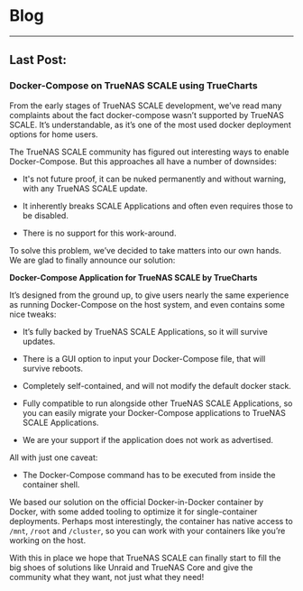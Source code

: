 # Blog

---
## Last Post:

### Docker-Compose on TrueNAS SCALE using TrueCharts

From the early stages of TrueNAS SCALE development, we’ve read many complaints about the fact docker-compose wasn’t supported by TrueNAS SCALE. It’s understandable, as it’s one of the most used docker deployment options for home users.

The TrueNAS SCALE community has figured out interesting ways to enable Docker-Compose. But this approaches all have a number of downsides:

-    It's not future proof, it can be nuked permanently and without warning, with any TrueNAS SCALE update.

-    It inherently breaks SCALE Applications and often even requires those to be disabled.

-    There is no support for this work-around.

To solve this problem, we’ve decided to take matters into our own hands. We are glad to finally announce our solution:

**Docker-Compose Application for TrueNAS SCALE by TrueCharts**

It’s designed from the ground up, to give users nearly the same experience as running Docker-Compose on the host system, and even contains some nice tweaks:

-    It’s fully backed by TrueNAS SCALE Applications, so it will survive updates.

-    There is a GUI option to input your Docker-Compose file, that will survive reboots.

-    Completely self-contained, and will not modify the default docker stack.

-    Fully compatible to run alongside other TrueNAS SCALE Applications, so you can easily migrate your Docker-Compose applications to TrueNAS SCALE Applications.

-    We are your support if the application does not work as advertised.

All with just one caveat:

-    The Docker-Compose command has to be executed from inside the container shell.

We based our solution on the official Docker-in-Docker container by Docker, with some added tooling to optimize it for single-container deployments. Perhaps most interestingly, the container has native access to `/mnt`, `/root` and `/cluster`, so you can work with your containers like you’re working on the host.

With this in place we hope that TrueNAS SCALE can finally start to fill the big shoes of solutions like Unraid and TrueNAS Core and give the community what they want, not just what they need!
